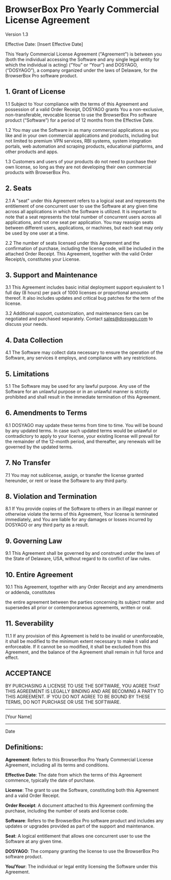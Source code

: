 # BrowserBox Pro Yearly Commercial License Agreement

Version 1.3

Effective Date: [Insert Effective Date]

This Yearly Commercial License Agreement ("Agreement") is between you (both the individual accessing the Software and any single legal entity for which the individual is acting) (“You” or “Your”) and DOSYAGO, (“DOSYAGO”), a company organized under the laws of Delaware, for the BrowserBox Pro software product.

## 1. Grant of License

1.1 Subject to Your compliance with the terms of this Agreement and possession of a valid Order Receipt, DOSYAGO grants You a non-exclusive, non-transferable, revocable license to use the BrowserBox Pro software product (“Software”) for a period of 12 months from the Effective Date. 

1.2 You may use the Software in as many commercial applications as you like and in your own commercial applications and products, including but not limited to premium VPN services, RBI systems, system integration portals, web automation and scraping products, educational platforms, and other products and apps.

1.3 Customers and users of your products do not need to purchase their own license, so long as they are not developing their own commercial products with BrowserBox Pro.

## 2. Seats

2.1 A "seat" under this Agreement refers to a logical seat and represents the entitlement of one concurrent user to use the Software at any given time across all applications in which the Software is utilized. It is important to note that a seat represents the total number of concurrent users across all applications, and not one seat per application. You may reassign seats between different users, applications, or machines, but each seat may only be used by one user at a time.

2.2 The number of seats licensed under this Agreement and the confirmation of purchase, including the license code, will be included in the attached Order Receipt. This Agreement, together with the valid Order Receipt/s, constitutes your License.

## 3. Support and Maintenance

3.1 This Agreement includes basic initial deployment support equivalent to 1 full day (8 hours) per pack of 1000 licenses or proportional amounts thereof. It also includes updates and critical bug patches for the term of the license.

3.2 Additional support, customization, and maintenance tiers can be negotiated and purchased separately. Contact sales@dosyago.com to discuss your needs.

## 4. Data Collection

4.1 The Software may collect data necessary to ensure the operation of the Software, any services it employs, and compliance with any restrictions.

## 5. Limitations

5.1 The Software may be used for any lawful purpose. Any use of the Software for an unlawful purpose or in an unlawful manner is strictly prohibited and shall result in the immediate termination of this Agreement.

## 6. Amendments to Terms

6.1 DOSYAGO may update these terms from time to time. You will be bound by any updated terms. In case such updated terms would be unlawful or contradictory to apply to your license, your existing license will prevail for the remainder of the 12-month period, and thereafter, any renewals will be governed by the updated terms.

## 7. No Transfer

7.1 You may not sublicense, assign, or transfer the license granted hereunder, or rent or lease the Software to any third party.

## 8. Violation and Termination

8.1 If You provide copies of the Software to others in an illegal manner or otherwise violate the terms of this Agreement, Your license is terminated immediately, and You are liable for any damages or losses incurred by DOSYAGO or any third party as a result.

## 9. Governing Law

9.1 This Agreement shall be governed by and construed under the laws of the State of Delaware, USA, without regard to its conflict of law rules.

## 10. Entire Agreement

10.1 This Agreement, together with any Order Receipt and any amendments or addenda, constitutes

 the entire agreement between the parties concerning its subject matter and supersedes all prior or contemporaneous agreements, written or oral.

## 11. Severability

11.1 If any provision of this Agreement is held to be invalid or unenforceable, it shall be modified to the minimum extent necessary to make it valid and enforceable. If it cannot be so modified, it shall be excluded from this Agreement, and the balance of the Agreement shall remain in full force and effect.

## ACCEPTANCE

BY PURCHASING A LICENSE TO USE THE SOFTWARE, YOU AGREE THAT THIS AGREEMENT IS LEGALLY BINDING AND ARE BECOMING A PARTY TO THIS AGREEMENT. IF YOU DO NOT AGREE TO BE BOUND BY THESE TERMS, DO NOT PURCHASE OR USE THE SOFTWARE.

______________________
[Your Name]

______________________
Date

## Definitions:

**Agreement**: Refers to this BrowserBox Pro Yearly Commercial License Agreement, including all its terms and conditions.

**Effective Date**: The date from which the terms of this Agreement commence, typically the date of purchase.

**License**: The grant to use the Software, constituting both this Agreement and a valid Order Receipt.

**Order Receipt**: A document attached to this Agreement confirming the purchase, including the number of seats and license code.

**Software**: Refers to the BrowserBox Pro software product and includes any updates or upgrades provided as part of the support and maintenance.

**Seat**: A logical entitlement that allows one concurrent user to use the Software at any given time.

**DOSYAGO**: The company granting the license to use the BrowserBox Pro software product.

**You/Your**: The individual or legal entity licensing the Software under this Agreement.


